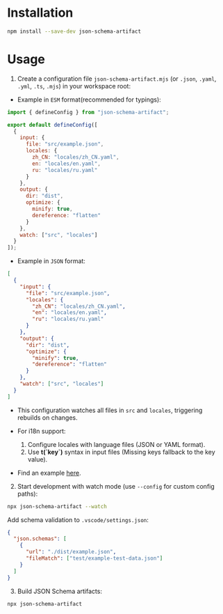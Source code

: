 # Installation

```bash
npm install --save-dev json-schema-artifact
```

# Usage

1. Create a configuration file `json-schema-artifact.mjs` (or `.json`, `.yaml`, `.yml`, `.ts`, `.mjs`) in your workspace root:

- Example in `ESM` format(recommended for typings):

```js
import { defineConfig } from "json-schema-artifact";

export default defineConfig([
  {
    input: {
      file: "src/example.json",
      locales: {
        zh_CN: "locales/zh_CN.yaml",
        en: "locales/en.yaml",
        ru: "locales/ru.yaml"
      }
    },
    output: {
      dir: "dist",
      optimize: {
        minify: true,
        dereference: "flatten"
      }
    },
    watch: ["src", "locales"]
  }
]);
```

- Example in `JSON` format:

```json
[
  {
    "input": {
      "file": "src/example.json",
      "locales": {
        "zh_CN": "locales/zh_CN.yaml",
        "en": "locales/en.yaml",
        "ru": "locales/ru.yaml"
      }
    },
    "output": {
      "dir": "dist",
      "optimize": {
        "minify": true,
        "dereference": "flatten"
      }
    },
    "watch": ["src", "locales"]
  }
]
```

- This configuration watches all files in `src` and `locales`, triggering rebuilds on changes.

- For i18n support:
  1. Configure locales with language files (JSON or YAML format).
  2. Use **t(\`key\`)** syntax in input files (Missing keys fallback to the key value).

- Find an example [here](https://github.com/dongchengjie/json-schema-artifact/tree/main/playground).

2. Start development with watch mode (use `--config` for custom config paths):

```bash
npx json-schema-artifact --watch
```

Add schema validation to `.vscode/settings.json`:

```json
{
  "json.schemas": [
    {
      "url": "./dist/example.json",
      "fileMatch": ["test/example-test-data.json"]
    }
  ]
}
```

3. Build JSON Schema artifacts:

```bash
npx json-schema-artifact
```
